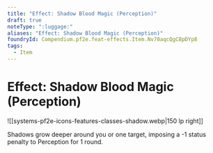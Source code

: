 ```yaml
---
title: "Effect: Shadow Blood Magic (Perception)"
draft: true
noteType: ":luggage:"
aliases: "Effect: Shadow Blood Magic (Perception)"
foundryId: Compendium.pf2e.feat-effects.Item.Nv70aqcQgCBpDYp8
tags:
  - Item
---
```


# Effect: Shadow Blood Magic (Perception)
![[systems-pf2e-icons-features-classes-shadow.webp|150 lp right]]

Shadows grow deeper around you or one target, imposing a -1 status penalty to Perception for 1 round.
